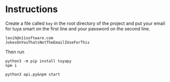 # Instructions
Create a file called `key` in the root directory of the project and put your email for tuya smart on the first line and your password on the second line.

```
levih@n11software.com
JokesOnYouThatsNotTheEmailIUseForThis
```

Then run 

```shell
python3 -m pip install tuyapy
npm i
```
```shell
python3 api.py&npm start
```
